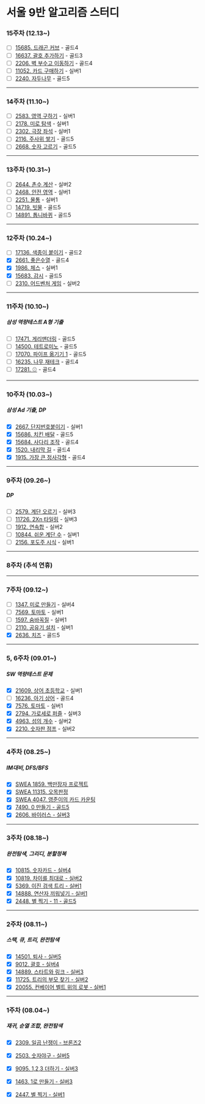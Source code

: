 # 서울 9반 알고리즘 스터디

### 15주차 (12.13~)
- [ ] [15685. 드래곤 커브](https://www.acmicpc.net/problem/15685) - 골드4
- [ ] [16637. 괄호 추가하기](https://www.acmicpc.net/problem/16637) - 골드3
- [ ] [2206. 벽 부수고 이동하기](https://www.acmicpc.net/problem/2206) - 골드4
- [ ] [11052. 카드 구매하기](https://www.acmicpc.net/problem/2206) - 실버1
- [ ] [2240. 자두나무](https://www.acmicpc.net/problem/2240) - 골드5

-----------------

### 14주차 (11.10~)
- [ ] [2583. 영역 구하기](https://www.acmicpc.net/problem/2583) - 실버1
- [ ] [2178. 미로 탐색](https://www.acmicpc.net/problem/2178) - 실버1
- [ ] [2302. 극장 좌석](https://www.acmicpc.net/problem/2302) - 실버1
- [ ] [2116. 주사위 쌓기](https://www.acmicpc.net/problem/2116) - 골드5
- [ ] [2668. 숫자 고르기](https://www.acmicpc.net/problem/2668) - 골드5

-----------------

### 13주차 (10.31~) 
- [ ] [2644. 촌수 계산](https://www.acmicpc.net/problem/2644) - 실버2
- [ ] [2468. 안전 영역](https://www.acmicpc.net/problem/2468) - 실버1
- [ ] [2251. 물통](https://www.acmicpc.net/problem/2251) - 실버1
- [ ] [14719. 빗물](https://www.acmicpc.net/problem/14719) - 골드5
- [ ] [14891. 톱니바퀴](https://www.acmicpc.net/problem/14891) - 골드5

-----------------

### 12주차 (10.24~)
- [ ] [17136. 색종이 붙이기](https://www.acmicpc.net/problem/17136) - 골드2
- [X] [2661. 좋은수열](https://www.acmicpc.net/problem/2661) - 골드4
- [X] [1986. 체스](https://www.acmicpc.net/problem/1986) - 실버1
- [X] [15683. 감시](https://www.acmicpc.net/problem/15683) - 골드5
- [ ] [2310. 어드벤처 게임](https://www.acmicpc.net/problem/2310) - 실버2

-----------------

### 11주차 (10.10~)
##### 삼성 역량테스트 A형 기출
- [ ] [17471. 게리맨더링](https://www.acmicpc.net/problem/17471) - 골드5
- [ ] [14500. 테트로미노](https://www.acmicpc.net/problem/14500) - 골드5
- [ ] [17070. 파이프 옮기기 1](https://www.acmicpc.net/problem/17070) - 골드5
- [ ] [16235. 나무 재테크](https://www.acmicpc.net/problem/16235) - 골드4
- [ ] [17281. ⚾](https://www.acmicpc.net/problem/17281) - 골드4

-----------------

### 10주차 (10.03~)
##### 삼성 Ad 기출, DP
- [X] [2667. 단지번호붙이기](https://www.acmicpc.net/problem/2667) - 실버1
- [X] [15686. 치킨 배달](https://www.acmicpc.net/problem/15686) - 골드5
- [X] [15684. 사다리 조작](https://www.acmicpc.net/problem/15684) - 골드4
- [X] [1520. 내리막 길](https://www.acmicpc.net/problem/1520) - 골드4
- [X] [1915. 가장 큰 정사각형](https://www.acmicpc.net/problem/1915) - 골드4

-----------------

### 9주차 (09.26~)
##### DP
- [ ] [2579. 계단 오르기](https://www.acmicpc.net/problem/2579) - 실버3
- [ ] [11726. 2Xn 타일링](https://www.acmicpc.net/problem/11726) - 실버3
- [ ] [1912. 연속합](https://www.acmicpc.net/problem/1912) - 실버2
- [ ] [10844. 쉬운 계단 수](https://www.acmicpc.net/problem/10844) - 실버1
- [ ] [2156. 포도주 시식](https://www.acmicpc.net/problem/2156) - 실버1

------------------
### 8주차 (추석 연휴)

------------------

### 7주차 (09.12~)
- [ ] [1347. 미로 만들기](https://www.acmicpc.net/problem/1347) - 실버4
- [ ] [7569. 토마토](https://www.acmicpc.net/problem/7569) - 실버1
- [ ] [1597. 숨바꼭질](https://www.acmicpc.net/problem/1697) - 실버1
- [ ] [2110. 공유기 설치](https://www.acmicpc.net/problem/2110) - 실버1
- [X] [2636. 치즈](https://www.acmicpc.net/problem/2636) - 골드5

-----------------

### 5, 6주차 (09.01~)
##### SW 역량테스트 문제
- [X] [21609. 상어 초등학교](https://www.acmicpc.net/problem/21608) - 실버1
- [ ] [16236. 아기 상어](https://www.acmicpc.net/problem/16236) - 골드4
- [X] [7576. 토마토](https://www.acmicpc.net/problem/7576) - 실버1
- [X] [2794. 가로세로 퍼즐](https://www.acmicpc.net/problem/2784) - 실버3
- [X] [4963. 섬의 개수](https://www.acmicpc.net/problem/4963) - 실버2
- [X] [2210. 숫자판 점프](https://www.acmicpc.net/problem/2210) - 실버2

------------------

### 4주차 (08.25~)
##### IM대비, DFS/BFS
- [X] [SWEA 1859. 백만장자 프로젝트](https://swexpertacademy.com/main/code/problem/problemDetail.do?contestProbId=AV5LrsUaDxcDFAXc&categoryId=AV5LrsUaDxcDFAXc&categoryType=CODE&problemTitle=1859&orderBy=FIRST_REG_DATETIME&selectCodeLang=ALL&select-1=&pageSize=10&pageIndex=1&&&&&&&&&)
- [X] [SWEA 11315. 오목판정](https://swexpertacademy.com/main/code/problem/problemDetail.do?contestProbId=AXaSUPYqPYMDFASQ&categoryId=AXaSUPYqPYMDFASQ&categoryType=CODE&problemTitle=1315&orderBy=FIRST_REG_DATETIME&selectCodeLang=ALL&select-1=&pageSize=10&pageIndex=1)
- [X] [SWEA 4047. 영준이의 카드 카운팅](https://swexpertacademy.com/main/code/problem/problemDetail.do?contestProbId=AWIsY84KEPMDFAWN&categoryId=AWIsY84KEPMDFAWN&categoryType=CODE&problemTitle=4047&orderBy=FIRST_REG_DATETIME&selectCodeLang=ALL&select-1=&pageSize=10&pageIndex=1)
- [X] [7490. 0 만들기 - 골드5](https://www.acmicpc.net/problem/7490)
- [X] [2606. 바이러스 - 실버3](https://www.acmicpc.net/problem/2606)
------------------

### 3주차 (08.18~)
##### 완전탐색, 그리디, 분할정복
- [X] [10815. 숫자카드 - 실버4](https://www.acmicpc.net/problem/10815)
- [X] [10819. 차이를 최대로 - 실버2](https://www.acmicpc.net/problem/10819)
- [X] [5369. 이진 검색 트리 - 실버1](https://www.acmicpc.net/problem/5639)
- [X] [14888. 연산자 끼워넣기 - 실버1](https://www.acmicpc.net/problem/14888)
- [X] [2448. 별 찍기 - 11 - 골드5](https://www.acmicpc.net/problem/2448)

------------------

### 2주차 (08.11~)
##### 스택, 큐, 트리, 완전탐색
- [X] [14501. 퇴사 - 실버5](https://www.acmicpc.net/problem/14501)
- [X] [9012. 괄호 - 실버4](https://www.acmicpc.net/problem/9012)
- [X] [14889. 스타트와 링크 - 실버3](https://www.acmicpc.net/problem/14889)
- [X] [11725. 트리의 부모 찾기 - 실버2](https://www.acmicpc.net/problem/11725)
- [X] [20055. 컨베이어 벨트 위의 로봇 - 실버1](https://www.acmicpc.net/problem/20055)

------------------

### 1주차 (08.04~)
##### 재귀, 순열 조합, 완전탐색
- [X] [2309. 일곱 난쟁이 - 브론즈2](https://www.acmicpc.net/problem/2309)
- [X] [2503. 숫자야구 - 실버5](https://www.acmicpc.net/problem/2309)
- [X] [9095. 1,2,3 더하기 - 실버3](https://www.acmicpc.net/problem/9095)
- [X] [1463. 1로 만들기 - 실버3](https://www.acmicpc.net/problem/1463)
- [X] [2447. 별 찍기 - 실버1](https://www.acmicpc.net/problem/2447)

